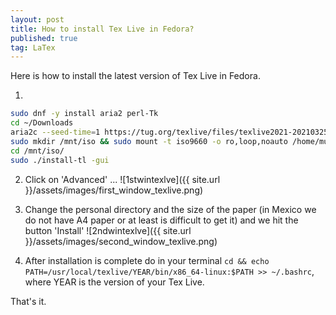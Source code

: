 ```yaml
---
layout: post
title: How to install Tex Live in Fedora?
published: true
tag: LaTex
---
```




Here  is how to install the latest version of Tex Live in Fedora. 



1.  
```bash
sudo dnf -y install aria2 perl-Tk 
cd ~/Downloads
aria2c --seed-time=1 https://tug.org/texlive/files/texlive2021-20210325.iso.torrent
sudo mkdir /mnt/iso && sudo mount -t iso9660 -o ro,loop,noauto /home/murphy/Downloads/texlive*iso /mnt/iso
cd /mnt/iso/ 
sudo ./install-tl -gui 
```

2. Click on 'Advanced' ... 
![1stwintexlve]({{ site.url }}/assets/images/first_window_texlive.png)
3. Change the personal directory and the size of the paper (in Mexico we do not have A4 paper or at least is difficult to get it) and we hit the button 'Install' 
![2ndwintexlve]({{ site.url }}/assets/images/second_window_texlive.png)

4. After installation is complete do in your terminal `cd && echo PATH=/usr/local/texlive/YEAR/bin/x86_64-linux:$PATH >> ~/.bashrc`, where YEAR is the version of your Tex Live.

That's it.
